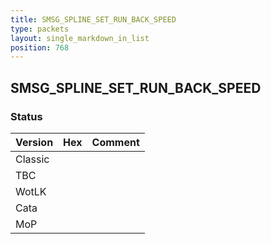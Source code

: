 ```yaml
---
title: SMSG_SPLINE_SET_RUN_BACK_SPEED
type: packets
layout: single_markdown_in_list
position: 768
---
```


## SMSG_SPLINE_SET_RUN_BACK_SPEED

### Status

Version    | Hex        | Comment
---------- | ---------- | ---------- 
Classic    |            |
TBC        |            |
WotLK      |            |
Cata       |            |
MoP        |            |